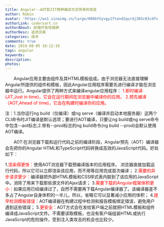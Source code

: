 ```yaml
---
title: Angular--AOT和JIT两种编译方式带来的改变
author: Robin
avatar: 'https://wx1.sinaimg.cn/large/006bYVyvgy1ftand2qurdj303c03cdfv.jpg'
authorLink: codersart.cn
authorAbout: 前端开发攻城狮
authorDesc: 追求完美
categories: 技术
comments: true
date: 2019-08-05 18:12:19
tags: angular
keywords:
description:
photos:
---
```

&emsp;&emsp;Angular应用主要由组件及其HTML模板组成。由于浏览器无法直接理解Angular所提供的组件和模板，因此Angular应用程序需要先进行编译才能在浏览器中运行。Angular提供了两种方式来编译angular应用程序：
<font color="red">
1.即时编译 (JIT,Just in time)，它会在运行期间在浏览器中编译你的应用。
2.预先编译（AOT,Ahead of time)，它会在构建时编译你的应用。
</font>

 注：1.当你运行ng build（仅编译）或ng serve（编译并启动本地服务器）这两个CLI命令时JIT编译是默认选项；要进行AOT编译，只要让ng build或ng serve命令中包含--aot标志;2.带有--prod标志的ng build命令(ng build --prod)会默认使用AOT编译。

&emsp;&emsp;AOT:在浏览器下载和运行代码之前的编译阶段，Angular预先（AOT）编译器会先把你的Angular HTML和TypeScript代码转换成高效的JavaScript代码。好处如下：

1.<font color="red">渲染得更快：</font>使用AOT浏览器下载预编译版本的应用程序。 浏览器直接加载运行代码，所以它可以立即渲染该应用，而不用等应用完成首次编译；
2.<font color="red">需要的异步请求更少：</font>编译器把外部HTML模板和CSS样式表内联到了该应用的JavaScript中。消除了用来下载那些源文件的Ajax请求；
3.<font color="red">需要下载的Angular框架体积更小：</font>如果应用已经编译过了，自然不需要再下载Angular编译器了。该编译器差不多占了Angular自身体积的一半儿，所以，省略它可以显著减小应用的体积；
4.<font color="red">提早检测模板错误：</font>AOT编译器在构建过程中检测和报告模板绑定错误，避免用户遇到这些错误；
5.<font color="red">更安全：</font>AOT方式会在发给客户端之前就把HTML模板和组件编译成JavaScript文件。不需要读取模板，也没有客户端组装HTML或执行JavaScript的危险操作，受到注入类攻击的机会也比较少。